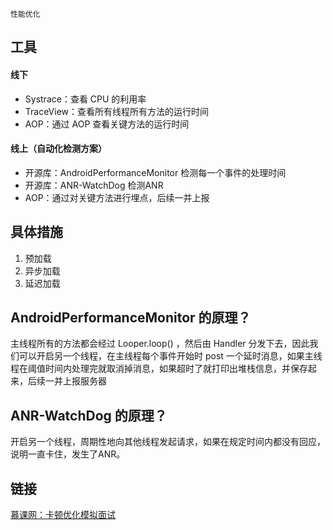 `性能优化`

## 工具

#### 线下

- Systrace：查看 CPU 的利用率
- TraceView：查看所有线程所有方法的运行时间
- AOP：通过 AOP 查看关键方法的运行时间

#### 线上（自动化检测方案）

- 开源库：AndroidPerformanceMonitor 检测每一个事件的处理时间
- 开源库：ANR-WatchDog 检测ANR
- AOP：通过对关键方法进行埋点，后续一并上报

## 具体措施

1. 预加载
2. 异步加载
3. 延迟加载

## AndroidPerformanceMonitor 的原理？

主线程所有的方法都会经过 Looper.loop() ，然后由 Handler 分发下去，因此我们可以开启另一个线程，在主线程每个事件开始时 post 一个延时消息，如果主线程在阈值时间内处理完就取消掉消息，如果超时了就打印出堆栈信息，并保存起来，后续一并上报服务器

## ANR-WatchDog 的原理？

开启另一个线程，周期性地向其他线程发起请求，如果在规定时间内都没有回应，说明一直卡住，发生了ANR。

## 链接

[慕课网：卡顿优化模拟面试](https://coding.imooc.com/lesson/308.html#mid=21816)
